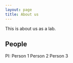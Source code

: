 ```yaml
---
layout: page
title: About us
---
```


This is about us as a lab.

## People
PI: Person 1
Person 2
Person 3

